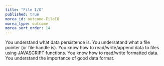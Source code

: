 ```yaml
---
title: "File I/O"
published: true
morea_id: outcome-FileIO
morea_type: outcome
morea_sort_order: 14
---
```


You understand what data persistence is.
You undersatand what a file pointer (or file handle is).
You know how to read/write/append data to files using JAVASCRIPT functions.
You know how to read/write formatted data.
You understand the importance of good data format.
